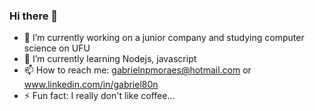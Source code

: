 ### Hi there 👋

- 🔭 I’m currently working on a junior company and studying computer science on UFU
- 🌱 I’m currently learning Nodejs, javascript
- 📫 How to reach me: gabrielnpmoraes@hotmail.com or www.linkedin.com/in/gabriel80n
- ⚡ Fun fact: I really don't like coffee...

